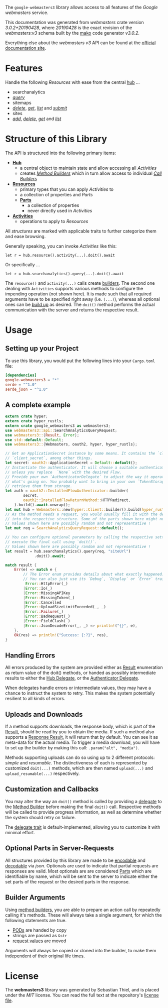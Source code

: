 <!---
DO NOT EDIT !
This file was generated automatically from 'src/mako/api/README.md.mako'
DO NOT EDIT !
-->
The `google-webmasters3` library allows access to all features of the *Google webmasters* service.

This documentation was generated from *webmasters* crate version *3.0.2+20190428*, where *20190428* is the exact revision of the *webmasters:v3* schema built by the [mako](http://www.makotemplates.org/) code generator *v3.0.2*.

Everything else about the *webmasters* *v3* API can be found at the
[official documentation site](https://developers.google.com/webmaster-tools/).
# Features

Handle the following *Resources* with ease from the central [hub](https://docs.rs/google-webmasters3/3.0.2+20190428/google_webmasters3/Webmasters) ... 

* searchanalytics
 * [*query*](https://docs.rs/google-webmasters3/3.0.2+20190428/google_webmasters3/api::SearchanalyticQueryCall)
* sitemaps
 * [*delete*](https://docs.rs/google-webmasters3/3.0.2+20190428/google_webmasters3/api::SitemapDeleteCall), [*get*](https://docs.rs/google-webmasters3/3.0.2+20190428/google_webmasters3/api::SitemapGetCall), [*list*](https://docs.rs/google-webmasters3/3.0.2+20190428/google_webmasters3/api::SitemapListCall) and [*submit*](https://docs.rs/google-webmasters3/3.0.2+20190428/google_webmasters3/api::SitemapSubmitCall)
* sites
 * [*add*](https://docs.rs/google-webmasters3/3.0.2+20190428/google_webmasters3/api::SiteAddCall), [*delete*](https://docs.rs/google-webmasters3/3.0.2+20190428/google_webmasters3/api::SiteDeleteCall), [*get*](https://docs.rs/google-webmasters3/3.0.2+20190428/google_webmasters3/api::SiteGetCall) and [*list*](https://docs.rs/google-webmasters3/3.0.2+20190428/google_webmasters3/api::SiteListCall)




# Structure of this Library

The API is structured into the following primary items:

* **[Hub](https://docs.rs/google-webmasters3/3.0.2+20190428/google_webmasters3/Webmasters)**
    * a central object to maintain state and allow accessing all *Activities*
    * creates [*Method Builders*](https://docs.rs/google-webmasters3/3.0.2+20190428/google_webmasters3/client::MethodsBuilder) which in turn
      allow access to individual [*Call Builders*](https://docs.rs/google-webmasters3/3.0.2+20190428/google_webmasters3/client::CallBuilder)
* **[Resources](https://docs.rs/google-webmasters3/3.0.2+20190428/google_webmasters3/client::Resource)**
    * primary types that you can apply *Activities* to
    * a collection of properties and *Parts*
    * **[Parts](https://docs.rs/google-webmasters3/3.0.2+20190428/google_webmasters3/client::Part)**
        * a collection of properties
        * never directly used in *Activities*
* **[Activities](https://docs.rs/google-webmasters3/3.0.2+20190428/google_webmasters3/client::CallBuilder)**
    * operations to apply to *Resources*

All *structures* are marked with applicable traits to further categorize them and ease browsing.

Generally speaking, you can invoke *Activities* like this:

```Rust,ignore
let r = hub.resource().activity(...).doit().await
```

Or specifically ...

```ignore
let r = hub.searchanalytics().query(...).doit().await
```

The `resource()` and `activity(...)` calls create [builders][builder-pattern]. The second one dealing with `Activities` 
supports various methods to configure the impending operation (not shown here). It is made such that all required arguments have to be 
specified right away (i.e. `(...)`), whereas all optional ones can be [build up][builder-pattern] as desired.
The `doit()` method performs the actual communication with the server and returns the respective result.

# Usage

## Setting up your Project

To use this library, you would put the following lines into your `Cargo.toml` file:

```toml
[dependencies]
google-webmasters3 = "*"
serde = "^1.0"
serde_json = "^1.0"
```

## A complete example

```Rust
extern crate hyper;
extern crate hyper_rustls;
extern crate google_webmasters3 as webmasters3;
use webmasters3::api::SearchAnalyticsQueryRequest;
use webmasters3::{Result, Error};
use std::default::Default;
use webmasters3::{Webmasters, oauth2, hyper, hyper_rustls};

// Get an ApplicationSecret instance by some means. It contains the `client_id` and 
// `client_secret`, among other things.
let secret: oauth2::ApplicationSecret = Default::default();
// Instantiate the authenticator. It will choose a suitable authentication flow for you, 
// unless you replace  `None` with the desired Flow.
// Provide your own `AuthenticatorDelegate` to adjust the way it operates and get feedback about 
// what's going on. You probably want to bring in your own `TokenStorage` to persist tokens and
// retrieve them from storage.
let auth = oauth2::InstalledFlowAuthenticator::builder(
        secret,
        oauth2::InstalledFlowReturnMethod::HTTPRedirect,
    ).build().await.unwrap();
let mut hub = Webmasters::new(hyper::Client::builder().build(hyper_rustls::HttpsConnector::with_native_roots().https_or_http().enable_http1().enable_http2().build()), auth);
// As the method needs a request, you would usually fill it with the desired information
// into the respective structure. Some of the parts shown here might not be applicable !
// Values shown here are possibly random and not representative !
let mut req = SearchAnalyticsQueryRequest::default();

// You can configure optional parameters by calling the respective setters at will, and
// execute the final call using `doit()`.
// Values shown here are possibly random and not representative !
let result = hub.searchanalytics().query(req, "siteUrl")
             .doit().await;

match result {
    Err(e) => match e {
        // The Error enum provides details about what exactly happened.
        // You can also just use its `Debug`, `Display` or `Error` traits
         Error::HttpError(_)
        |Error::Io(_)
        |Error::MissingAPIKey
        |Error::MissingToken(_)
        |Error::Cancelled
        |Error::UploadSizeLimitExceeded(_, _)
        |Error::Failure(_)
        |Error::BadRequest(_)
        |Error::FieldClash(_)
        |Error::JsonDecodeError(_, _) => println!("{}", e),
    },
    Ok(res) => println!("Success: {:?}", res),
}

```
## Handling Errors

All errors produced by the system are provided either as [Result](https://docs.rs/google-webmasters3/3.0.2+20190428/google_webmasters3/client::Result) enumeration as return value of
the doit() methods, or handed as possibly intermediate results to either the 
[Hub Delegate](https://docs.rs/google-webmasters3/3.0.2+20190428/google_webmasters3/client::Delegate), or the [Authenticator Delegate](https://docs.rs/yup-oauth2/*/yup_oauth2/trait.AuthenticatorDelegate.html).

When delegates handle errors or intermediate values, they may have a chance to instruct the system to retry. This 
makes the system potentially resilient to all kinds of errors.

## Uploads and Downloads
If a method supports downloads, the response body, which is part of the [Result](https://docs.rs/google-webmasters3/3.0.2+20190428/google_webmasters3/client::Result), should be
read by you to obtain the media.
If such a method also supports a [Response Result](https://docs.rs/google-webmasters3/3.0.2+20190428/google_webmasters3/client::ResponseResult), it will return that by default.
You can see it as meta-data for the actual media. To trigger a media download, you will have to set up the builder by making
this call: `.param("alt", "media")`.

Methods supporting uploads can do so using up to 2 different protocols: 
*simple* and *resumable*. The distinctiveness of each is represented by customized 
`doit(...)` methods, which are then named `upload(...)` and `upload_resumable(...)` respectively.

## Customization and Callbacks

You may alter the way an `doit()` method is called by providing a [delegate](https://docs.rs/google-webmasters3/3.0.2+20190428/google_webmasters3/client::Delegate) to the 
[Method Builder](https://docs.rs/google-webmasters3/3.0.2+20190428/google_webmasters3/client::CallBuilder) before making the final `doit()` call. 
Respective methods will be called to provide progress information, as well as determine whether the system should 
retry on failure.

The [delegate trait](https://docs.rs/google-webmasters3/3.0.2+20190428/google_webmasters3/client::Delegate) is default-implemented, allowing you to customize it with minimal effort.

## Optional Parts in Server-Requests

All structures provided by this library are made to be [encodable](https://docs.rs/google-webmasters3/3.0.2+20190428/google_webmasters3/client::RequestValue) and 
[decodable](https://docs.rs/google-webmasters3/3.0.2+20190428/google_webmasters3/client::ResponseResult) via *json*. Optionals are used to indicate that partial requests are responses 
are valid.
Most optionals are are considered [Parts](https://docs.rs/google-webmasters3/3.0.2+20190428/google_webmasters3/client::Part) which are identifiable by name, which will be sent to 
the server to indicate either the set parts of the request or the desired parts in the response.

## Builder Arguments

Using [method builders](https://docs.rs/google-webmasters3/3.0.2+20190428/google_webmasters3/client::CallBuilder), you are able to prepare an action call by repeatedly calling it's methods.
These will always take a single argument, for which the following statements are true.

* [PODs][wiki-pod] are handed by copy
* strings are passed as `&str`
* [request values](https://docs.rs/google-webmasters3/3.0.2+20190428/google_webmasters3/client::RequestValue) are moved

Arguments will always be copied or cloned into the builder, to make them independent of their original life times.

[wiki-pod]: http://en.wikipedia.org/wiki/Plain_old_data_structure
[builder-pattern]: http://en.wikipedia.org/wiki/Builder_pattern
[google-go-api]: https://github.com/google/google-api-go-client

# License
The **webmasters3** library was generated by Sebastian Thiel, and is placed 
under the *MIT* license.
You can read the full text at the repository's [license file][repo-license].

[repo-license]: https://github.com/Byron/google-apis-rsblob/main/LICENSE.md
